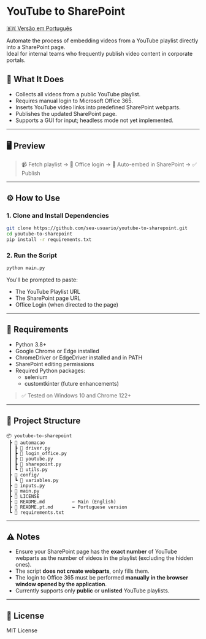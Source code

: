 # YouTube to SharePoint

[🇧🇷 Versão em Português](README.pt.md)

Automate the process of embedding videos from a YouTube playlist directly into a SharePoint page.  
Ideal for internal teams who frequently publish video content in corporate portals.

## 🎯 What It Does

- Collects all videos from a public YouTube playlist.
- Requires manual login to Microsoft Office 365.
- Inserts YouTube video links into predefined SharePoint webparts.
- Publishes the updated SharePoint page.
- Supports a GUI for input; headless mode not yet implemented.

---

## 🖥️ Preview

> 📹 Fetch playlist → 🔐 Office login → 🧩 Auto-embed in SharePoint → ✅ Publish

---

## ⚙️ How to Use

### 1. Clone and Install Dependencies

```bash
git clone https://github.com/seu-usuario/youtube-to-sharepoint.git
cd youtube-to-sharepoint
pip install -r requirements.txt
```

### 2. Run the Script

```bash
python main.py
```

You'll be prompted to paste:
- The YouTube Playlist URL
- The SharePoint page URL
- Office Login (when directed to the page)

---

## 💼 Requirements

- Python 3.8+
- Google Chrome or Edge installed
- ChromeDriver or EdgeDriver installed and in PATH
- SharePoint editing permissions
- Required Python packages:
  - selenium
  - customtkinter (future enhancements)

> ✅ Tested on Windows 10 and Chrome 122+

---

## 📂 Project Structure

```
📦 youtube-to-sharepoint
 ┣ 📁 automacao
 ┃ ┣ 📄 driver.py
 ┃ ┣ 📄 login_office.py
 ┃ ┣ 📄 youtube.py
 ┃ ┣ 📄 sharepoint.py
 ┃ ┗ 📄 utils.py
 ┣ 📁 config/
 ┃ ┗ 📄 variables.py
 ┣ 📄 inputs.py
 ┣ 📄 main.py
 ┣ 📄 LICENSE
 ┣ 📄 README.md          ← Main (English)
 ┣ 📄 README.pt.md       ← Portuguese version
 ┗ 📄 requirements.txt
```

---

## ⚠️ Notes

- Ensure your SharePoint page has the **exact number** of YouTube webparts as the number of videos in the playlist (excluding the hidden ones).
- The script **does not create webparts**, only fills them.
- The login to Office 365 must be performed **manually in the browser window opened by the application**.
- Currently supports only **public** or **unlisted** YouTube playlists.

---

## 📜 License

MIT License
